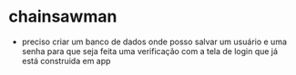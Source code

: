 # chainsawman

- preciso criar um banco de dados onde posso salvar um usuário e uma senha para que seja feita uma verificação com a tela de login que já está construida em app